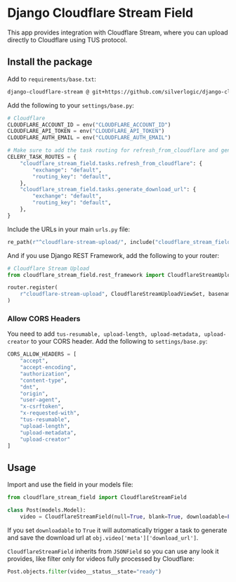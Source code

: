 # Django Cloudflare Stream Field

This app provides integration with Cloudflare Stream, where you can upload directly to Cloudflare using TUS protocol.

## Install the package

Add to `requirements/base.txt`:

```bash
django-cloudflare-stream @ git+https://github.com/silverlogic/django-cloudflare-stream.git
```

Add the following to your `settings/base.py`:

```python
# Cloudflare
CLOUDFLARE_ACCOUNT_ID = env("CLOUDFLARE_ACCOUNT_ID")
CLOUDFLARE_API_TOKEN = env("CLOUDFLARE_API_TOKEN")
CLOUDFLARE_AUTH_EMAIL = env("CLOUDFLARE_AUTH_EMAIL")

# Make sure to add the task routing for refresh_from_cloudflare and generate_download_url
CELERY_TASK_ROUTES = {
    "cloudflare_stream_field.tasks.refresh_from_cloudflare": {
        "exchange": "default",
        "routing_key": "default",
    },
    "cloudflare_stream_field.tasks.generate_download_url": {
        "exchange": "default",
        "routing_key": "default",
    },
}
```

Include the URLs in your main `urls.py` file:

```python
re_path(r"^cloudflare-stream-upload/", include("cloudflare_stream_field.urls")),
```

And if you use Django REST Framework, add the following to your router:

```python
# Cloudflare Stream Upload
from cloudflare_stream_field.rest_framework import CloudflareStreamUploadViewSet

router.register(
    r"cloudflare-stream-upload", CloudflareStreamUploadViewSet, basename="cloudflare-stream-upload"
)
```

### Allow CORS Headers

You need to add `tus-resumable, upload-length, upload-metadata, upload-creator` to your CORS header. Add the following to `settings/base.py`:

```python
CORS_ALLOW_HEADERS = [
    "accept",
    "accept-encoding",
    "authorization",
    "content-type",
    "dnt",
    "origin",
    "user-agent",
    "x-csrftoken",
    "x-requested-with",
    "tus-resumable",
    "upload-length",
    "upload-metadata",
    "upload-creator"
]
```

## Usage

Import and use the field in your models file:

```python
from cloudflare_stream_field import CloudflareStreamField

class Post(models.Model):
    video = CloudflareStreamField(null=True, blank=True, downloadable=False)
```

If you set `downloadable` to `True` it will automatically trigger a task to generate and save the download url at `obj.video['meta']['download_url']`.

`CloudflareStreamField` inherits from `JSONField` so you can use any look it provides, like filter only for videos fully processed by Cloudflare:

```python
Post.objects.filter(video__status__state="ready")
```
